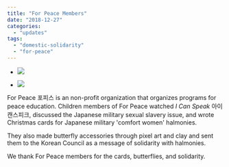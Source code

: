 ```yaml
---
title: "For Peace Members"
date: "2018-12-27"
categories: 
  - "updates"
tags: 
  - "domestic-solidarity"
  - "for-peace"
---
```


- ![](https://womenandwar.net/kr/wp-content/uploads/2018/12/muje-1-02-1.jpg)
    
- ![](https://womenandwar.net/kr/wp-content/uploads/2018/12/muje-1-03-1.jpg)
    

For Peace 포피스 is an non-profit organization that organizes programs for peace education. Children members of For Peace watched _I Can Speak_ 아이캔스피크, discussed the Japanese military sexual slavery issue, and wrote Christmas cards for Japanese military 'comfort women' halmonies.

They also made butterfly accessories through pixel art and clay and sent them to the Korean Council as a message of solidarity with halmonies.

We thank For Peace members for the cards, butterflies, and solidarity.
